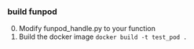 ### build funpod

0. Modify funpod_handle.py to your function
1. Build the docker image
	```docker build -t test_pod .```

